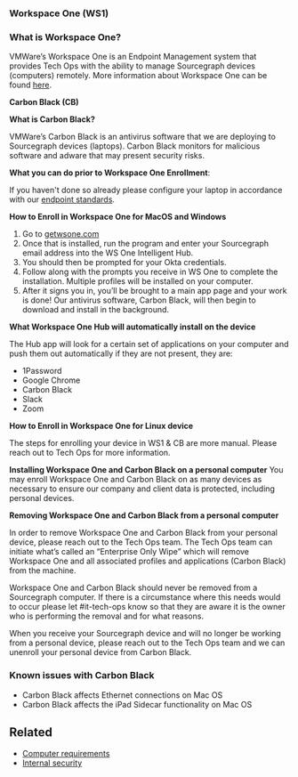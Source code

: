 ### **Workspace One (WS1)**

### **What is Workspace One?**

VMWare’s Workspace One is an Endpoint Management system that provides Tech Ops with the ability to manage Sourcegraph devices (computers) remotely. More information about Workspace One can be found [here](https://www.vmware.com/products/workspace-one.html).

**Carbon Black (CB)**

**What is Carbon Black?**

VMWare’s Carbon Black is an antivirus software that we are deploying to Sourcegraph devices (laptops). Carbon Black monitors for malicious software and adware that may present security risks.

**What you can do prior to Workspace One Enrollment**:

If you haven't done so already please configure your laptop in accordance with our [endpoint standards](../process/internal-security/computer-standards.md).

**How to Enroll in Workspace One for MacOS and Windows**

1. Go to [getwsone.com](https://getwsone.com/)
1. Once that is installed, run the program and enter your Sourcegraph email address into the WS One Intelligent Hub.
1. You should then be prompted for your Okta credentials.
1. Follow along with the prompts you receive in WS One to complete the installation. Multiple profiles will be installed on your computer.
1. After it signs you in, you’ll be brought to a main app page and your work is done! Our antivirus software, Carbon Black, will then begin to download and install in the background.

**What Workspace One Hub will automatically install on the device**

The Hub app will look for a certain set of applications on your computer and push them out automatically if they are not present, they are:

- 1Password
- Google Chrome
- Carbon Black
- Slack
- Zoom

**How to Enroll in Workspace One for Linux device**

The steps for enrolling your device in WS1 & CB are more manual. Please reach out to Tech Ops for more information.

**Installing Workspace One and Carbon Black on a personal computer**
You may enroll Workspace One and Carbon Black on as many devices as necessary to ensure our company and client data is protected, including personal devices.

**Removing Workspace One and Carbon Black from a personal computer**

In order to remove Workspace One and Carbon Black from your personal device, please reach out to the Tech Ops team. The Tech Ops team can initiate what’s called an “Enterprise Only Wipe” which will remove Workspace One and all associated profiles and applications (Carbon Black) from the machine.

Workspace One and Carbon Black should never be removed from a Sourcegraph computer. If there is a circumstance where this needs would to occur please let #it-tech-ops know so that they are aware it is the owner who is performing the removal and for what reasons.

When you receive your Sourcegraph device and will no longer be working from a personal device, please reach out to the Tech Ops team and we can unenroll your personal device from Carbon Black.

### Known issues with Carbon Black

- Carbon Black affects Ethernet connections on Mac OS
- Carbon Black affects the iPad Sidecar functionality on Mac OS

## Related

- [Computer requirements](../tools/computer-setup.md)
- [Internal security](../process/internal-security/index.md)
